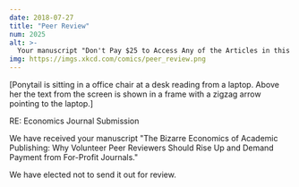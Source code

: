 ```yaml
---
date: 2018-07-27
title: "Peer Review"
num: 2025
alt: >-
  Your manuscript "Don't Pay $25 to Access Any of the Articles in this Journal: A Review of Preprint Repositories and Author Willingness to Email PDF Copies for Free" has also been rejected, but nice try.
img: https://imgs.xkcd.com/comics/peer_review.png
---
```

[Ponytail is sitting in a office chair at a desk reading from a laptop. Above her the text from the screen is shown in a frame with a zigzag arrow pointing to the laptop.]

RE: Economics Journal Submission

We have received your manuscript "The Bizarre Economics of Academic Publishing: Why Volunteer Peer Reviewers Should Rise Up and Demand Payment from For-Profit Journals."

We have elected not to send it out for review.